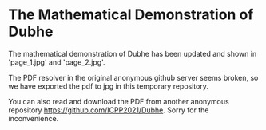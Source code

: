 # The Mathematical Demonstration of Dubhe

The mathematical demonstration of Dubhe has been updated and shown in 'page_1.jpg' and 'page_2.jpg'. 

The PDF resolver in the original anonymous github server seems broken, so we have exported the pdf to jpg in this temporary repository. 

You can also read and download the PDF from another anonymous repository https://github.com/ICPP2021/Dubhe. Sorry for the inconvenience.
